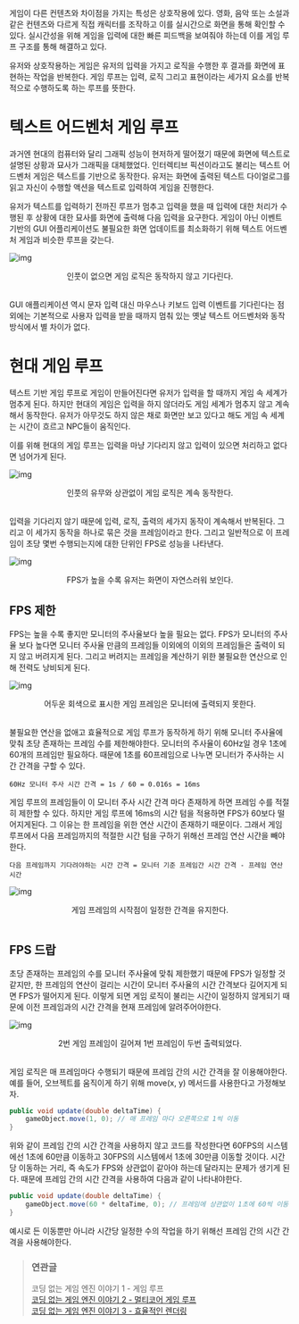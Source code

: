게임이 다른 컨텐츠와 차이점을 가지는 특성은 상호작용에 있다. 영화, 음악 또는 소설과 같은 컨텐츠와 다르게 직접 캐릭터를 조작하고 이를 실시간으로 화면을 통해 확인할 수 있다. 실시간성을 위해 게임을 입력에 대한 빠른 피드백을 보여줘야 하는데 이를 게임 루프 구조를 통해 해결하고 있다.

유저와 상호작용하는 게임은 유저의 입력을 가지고 로직을 수행한 후 결과를 화면에 표현하는 작업을 반복한다. 게임 루프는 입력, 로직 그리고 표현이라는 세가지 요소를 반복적으로 수행하도록 하는 루프를 뜻한다.

# 텍스트 어드벤처 게임 루프

과거엔 현대의 컴퓨터와 달리 그래픽 성능이 현저하게 떨어졌기 때문에 화면에 텍스트로 설명된 상황과 묘사가 그래픽을 대체했었다. 인터렉티브 픽션이라고도 불리는 텍스트 어드벤처 게임은 텍스트를 기반으로 동작한다. 유저는 화면에 출력된 텍스트 다이얼로그를 읽고 자신이 수행할 액션을 텍스트로 입력하여 게임을 진행한다.

유저가 텍스트를 입력하기 전까진 루프가 멈추고 입력을 했을 때 입력에 대한 처리가 수행된 후 상황에 대한 묘사를 화면에 출력해 다음 입력을 요구한다. 게임이 아닌 이벤트 기반의 GUI 어플리케이션도 불필요한 화면 업데이트를 최소화하기 위해 텍스트 어드벤처 게임과 비슷한 루프을 갖는다.

![img](https://lh4.googleusercontent.com/0kL3qmNekSKe_rDZXupAlBzoHjMdLEziC7MClErq9Nn2VhiPYApJaghLE3-YiAS3gJvRvoBQOEoGlHDujFF6Q3cL_7j0iR5PTIeM9leT04_DRxYW-ff9oNftGcHas-BKks5NYmXd)

<center>인풋이 없으면 게임 로직은 동작하지 않고 기다린다.</center><br>

GUI 애플리케이션 역시 문자 입력 대신 마우스나 키보드 입력 이벤트를 기다린다는 점 외에는 기본적으로 사용자 입력을 받을 때까지 멈춰 있는 옛날 텍스트 어드벤처와 동작 방식에서 별 차이가 없다.

# 현대 게임 루프

텍스트 기반 게임 루프로 게임이 만들어진다면 유저가 입력을 할 때까지 게임 속 세계가 멈추게 된다. 하지만 현대의 게임은 입력을 하지 않더라도 게임 세계가 멈추지 않고 계속해서 동작한다. 유저가 아무것도 하지 않은 채로 화면만 보고 있다고 해도 게임 속 세계는 시간이 흐르고 NPC들이 움직인다.

이를 위해 현대의 게임 루프는 입력을 마냥 기다리지 않고 입력이 있으면 처리하고 없다면 넘어가게 된다.

![img](https://lh6.googleusercontent.com/GqWzYdejwwuspSeTnKAiJyLphcK6Cpc5gpf5R-cw9SCdEN6hEXCYCaLPMrGWlksHCKQPQYKYqBIG5a9ZgKnBLpIO-RtUb6t9Ly7ICaZ-OzRLlsn9lHJ81yPQA6n1vqvSPLQ-ACj6)

<center>인풋의 유무와 상관없이 게임 로직은 계속 동작한다.</center><br />

입력을 기다리지 않기 때문에 입력, 로직, 출력의 세가지 동작이 계속해서 반복된다. 그리고 이 세가지 동작을 하나로 묶은 것을 프레임이라고 한다. 그리고 일반적으로 이 프레임이 초당 몇번 수행되는지에 대한 단위인 FPS로 성능을 나타낸다.

![img](https://user-images.githubusercontent.com/18159012/46985243-5f23a700-d124-11e8-9ab1-3d9cceb30a93.gif)

 <center>FPS가 높을 수록 유저는 화면이 자연스러워 보인다.</center>

## FPS 제한

FPS는 높을 수록 좋지만 모니터의 주사율보다 높을 필요는 없다. FPS가 모니터의 주사율 보다 높다면 모니터 주사율 만큼의 프레임들 이외에의 이외의 프레임들은 출력이 되지 않고 버려지게 된다. 그리고 버려지는 프레임을 계산하기 위한 불필요한 연산으로 인해 전력도 낭비되게 된다.

![img](https://lh5.googleusercontent.com/L5o14uKIN1vjefgWt76e2z2fVRPWlz9eLXLY8R-RUt1kkIAXfRYBIci7MawE30MrRU0zDV2FuFU8c1hVANITth9VFducfbg-AJzofPCCdEu0WYC_-05PSluu0Shdje6CYt-6CYC3)

<center>어두운 회색으로 표시한 게임 프레임은 모니터에 출력되지 못한다.</center><br />

불필요한 연산을 없애고 효율적으로 게임 루프가 동작하게 하기 위해 모니터 주사율에 맞춰 초당 존재하는 프레임 수를 제한해야한다. 모니터의 주사율이 60Hz일 경우 1초에 60개의 프레임만 필요하다. 때문에 1초를 60프레임으로 나누면 모니터가 주사하는 시간 간격을 구할 수 있다.

```
60Hz 모니터 주사 시간 간격 = 1s / 60 = 0.016s = 16ms
```

게임 루프의 프레임들이 이 모니터 주사 시간 간격 마다 존재하게 하면 프레임 수를 적절히 제한할 수 있다. 하지만 게임 루프에 16ms의 시간 텀을 적용하면 FPS가 60보다 떨어지게된다. 그 이유는 한 프레임을 위한 연산 시간이 존재하기 때문이다. 그래서 게임 루프에서 다음 프레임까지의 적절한 시간 텀을 구하기 위해선 프레임 연산 시간을 빼야한다.

```
다음 프레임까지 기다려야하는 시간 간격 = 모니터 기준 프레임간 시간 간격 - 프레임 연산 시간
```

![img](https://lh5.googleusercontent.com/eQS94akkKipVA3lLo6UuQNdEU-JVyBPlwIggmQ6IWN5kY1o7suJgruI7X4qA4JtyufLfY5L1bfBDR8bRZiXH7MIQqK92mORxC5He59HB73rbEblgXc8qRdgxDA0Al6TR8pdHjMhM)

<center>게임 프레임의 시작점이 일정한 간격을 유지한다.</center><br />

## FPS 드랍

초당 존재하는 프레임의 수를 모니터 주사율에 맞춰 제한했기 때문에 FPS가 일정할 것 같지만, 한 프레임의 연산이 걸리는 시간이 모니터 주사율의 시간 간격보다 길어지게 되면 FPS가 떨어지게 된다. 이렇게 되면 게임 로직이 불리는 시간이 일정하지 않게되기 때문에 이전 프레임과의 시간 간격을 현재 프레임에 알려주어야한다.

![img](https://lh4.googleusercontent.com/YylHOkmHFJu2huil_jaQX-eDDNcGhLA7xMRwK4tWXy8w-SZYsotHD86Kfs13nkI6sWqr_pPqQOfG0Orl2dcy9tvNegYLzpVGHY1DYjBPlOq38_V26a540WcWN0nLNLIMeYB2KsMT)

<center>2번 게임 프레임이 길어져 1번 프레임이 두번 출력되었다.</center><br />

게임 로직은 매 프레임마다 수행되기 때문에 프레임 간의 시간 간격을 잘 이용해야한다. 예를 들어, 오브젝트를 움직이게 하기 위해 move(x, y) 메서드를 사용한다고 가정해보자.

```csharp
public void update(double deltaTime) {
    gameObject.move(1, 0); // 매 프레임 마다 오른쪽으로 1씩 이동
}
```

위와 같이 프레임 간의 시간 간격을 사용하지 않고 코드를 작성한다면 60FPS의 시스템에선 1초에 60만큼 이동하고 30FPS의 시스템에서 1초에 30만큼 이동할 것이다. 시간 당 이동하는 거리, 즉 속도가 FPS와 상관없이 같아야 하는데 달라지는 문제가 생기게 된다. 때문에 프레임 간의 시간 간격을 사용하여 다음과 같이 나타내야한다.

```csharp
public void update(double deltaTime) {
    gameObject.move(60 * deltaTime, 0); // 프레임에 상관없이 1초에 60씩 이동
}
```

예시로 든 이동뿐만 아니라 시간당 일정한 수의 작업을 하기 위해선 프레임 간의 시간 간격을 사용해야한다.

> ### 연관글
>
> 코딩 없는 게임 엔진 이야기 1 - 게임 루프  
> [코딩 없는 게임 엔진 이야기 2 - 멀티코어 게임 루프](https://hychul.github.io/posts/2018-11-27-game-engine-multicore-game-loop)  
> [코딩 없는 게임 엔진 이야기 3 - 효율적인 렌더링](https://hychul.github.io/posts/2018-11-29-game-engine-rendering-optimization)
